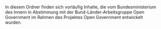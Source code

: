In diesem Ordner finden sich vorläufig Inhalte, die vom Bundesministerium des Innern in Abstimmung mit der Bund-Länder-Arbeitsgruppe Open Government im Rahmen des Projektes Open Government entwickelt wurden.